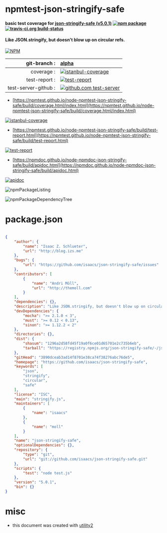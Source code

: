 # npmtest-json-stringify-safe

#### basic test coverage for  [json-stringify-safe (v5.0.1)](https://github.com/isaacs/json-stringify-safe)  [![npm package](https://img.shields.io/npm/v/npmtest-json-stringify-safe.svg?style=flat-square)](https://www.npmjs.org/package/npmtest-json-stringify-safe) [![travis-ci.org build-status](https://api.travis-ci.org/npmtest/node-npmtest-json-stringify-safe.svg)](https://travis-ci.org/npmtest/node-npmtest-json-stringify-safe)

#### Like JSON.stringify, but doesn't blow up on circular refs.

[![NPM](https://nodei.co/npm/json-stringify-safe.png?downloads=true&downloadRank=true&stars=true)](https://www.npmjs.com/package/json-stringify-safe)

| git-branch : | [alpha](https://github.com/npmtest/node-npmtest-json-stringify-safe/tree/alpha)|
|--:|:--|
| coverage : | [![istanbul-coverage](https://npmtest.github.io/node-npmtest-json-stringify-safe/build/coverage.badge.svg)](https://npmtest.github.io/node-npmtest-json-stringify-safe/build/coverage.html/index.html)|
| test-report : | [![test-report](https://npmtest.github.io/node-npmtest-json-stringify-safe/build/test-report.badge.svg)](https://npmtest.github.io/node-npmtest-json-stringify-safe/build/test-report.html)|
| test-server-github : | [![github.com test-server](https://npmtest.github.io/node-npmtest-json-stringify-safe/GitHub-Mark-32px.png)](https://npmtest.github.io/node-npmtest-json-stringify-safe/build/app/index.html) | | build-artifacts : | [![build-artifacts](https://npmtest.github.io/node-npmtest-json-stringify-safe/glyphicons_144_folder_open.png)](https://github.com/npmtest/node-npmtest-json-stringify-safe/tree/gh-pages/build)|

- [https://npmtest.github.io/node-npmtest-json-stringify-safe/build/coverage.html/index.html](https://npmtest.github.io/node-npmtest-json-stringify-safe/build/coverage.html/index.html)

[![istanbul-coverage](https://npmtest.github.io/node-npmtest-json-stringify-safe/build/screenCapture.buildCi.browser.%252Ftmp%252Fbuild%252Fcoverage.lib.html.png)](https://npmtest.github.io/node-npmtest-json-stringify-safe/build/coverage.html/index.html)

- [https://npmtest.github.io/node-npmtest-json-stringify-safe/build/test-report.html](https://npmtest.github.io/node-npmtest-json-stringify-safe/build/test-report.html)

[![test-report](https://npmtest.github.io/node-npmtest-json-stringify-safe/build/screenCapture.buildCi.browser.%252Ftmp%252Fbuild%252Ftest-report.html.png)](https://npmtest.github.io/node-npmtest-json-stringify-safe/build/test-report.html)

- [https://npmdoc.github.io/node-npmdoc-json-stringify-safe/build/apidoc.html](https://npmdoc.github.io/node-npmdoc-json-stringify-safe/build/apidoc.html)

[![apidoc](https://npmdoc.github.io/node-npmdoc-json-stringify-safe/build/screenCapture.buildCi.browser.%252Ftmp%252Fbuild%252Fapidoc.html.png)](https://npmdoc.github.io/node-npmdoc-json-stringify-safe/build/apidoc.html)

![npmPackageListing](https://npmtest.github.io/node-npmtest-json-stringify-safe/build/screenCapture.npmPackageListing.svg)

![npmPackageDependencyTree](https://npmtest.github.io/node-npmtest-json-stringify-safe/build/screenCapture.npmPackageDependencyTree.svg)



# package.json

```json

{
    "author": {
        "name": "Isaac Z. Schlueter",
        "url": "http://blog.izs.me"
    },
    "bugs": {
        "url": "https://github.com/isaacs/json-stringify-safe/issues"
    },
    "contributors": [
        {
            "name": "Andri Möll",
            "url": "http://themoll.com"
        }
    ],
    "dependencies": {},
    "description": "Like JSON.stringify, but doesn't blow up on circular refs.",
    "devDependencies": {
        "mocha": ">= 2.1.0 < 3",
        "must": ">= 0.12 < 0.13",
        "sinon": ">= 1.12.2 < 2"
    },
    "directories": {},
    "dist": {
        "shasum": "1296a2d58fd45f19a0f6ce01d65701e2c735b6eb",
        "tarball": "https://registry.npmjs.org/json-stringify-safe/-/json-stringify-safe-5.0.1.tgz"
    },
    "gitHead": "3890dceab3ad14f8701e38ca74f38276abc76de5",
    "homepage": "https://github.com/isaacs/json-stringify-safe",
    "keywords": [
        "json",
        "stringify",
        "circular",
        "safe"
    ],
    "license": "ISC",
    "main": "stringify.js",
    "maintainers": [
        {
            "name": "isaacs"
        },
        {
            "name": "moll"
        }
    ],
    "name": "json-stringify-safe",
    "optionalDependencies": {},
    "repository": {
        "type": "git",
        "url": "git://github.com/isaacs/json-stringify-safe.git"
    },
    "scripts": {
        "test": "node test.js"
    },
    "version": "5.0.1",
    "bin": {}
}
```



# misc
- this document was created with [utility2](https://github.com/kaizhu256/node-utility2)
